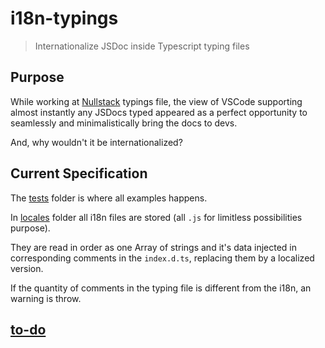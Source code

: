# i18n-typings

> Internationalize JSDoc inside Typescript typing files

## Purpose

While working at [Nullstack](https://github.com/nullstack/nullstack) typings file, the view of VSCode supporting almost instantly any JSDocs typed appeared as a perfect opportunity to seamlessly and minimalistically bring the docs to devs.

And, why wouldn't it be internationalized?

## Current Specification

The [tests](https://github.com/GuiDevloper/i18n-typings/tree/master/tests) folder is where all examples happens.

In [locales](https://github.com/GuiDevloper/i18n-typings/tree/master/tests/locales) folder all i18n files are stored (all `.js` for limitless possibilities purpose).

They are read in order as one Array of strings and it's data injected in corresponding comments in the `index.d.ts`, replacing them by a localized version.

If the quantity of comments in the typing file is different from the i18n, an warning is throw.

## [to-do](https://github.com/GuiDevloper/i18n-typings/issues/1)
